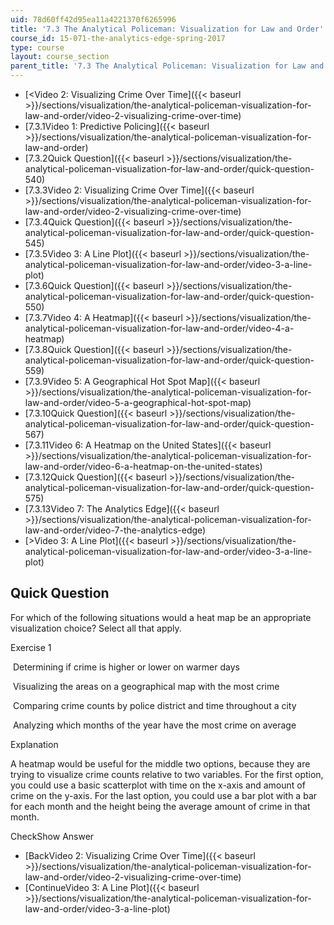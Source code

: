 ```yaml
---
uid: 78d60ff42d95ea11a4221370f6265996
title: '7.3 The Analytical Policeman: Visualization for Law and Order'
course_id: 15-071-the-analytics-edge-spring-2017
type: course
layout: course_section
parent_title: '7.3 The Analytical Policeman: Visualization for Law and Order'
---
```


*   [<Video 2: Visualizing Crime Over Time]({{< baseurl >}}/sections/visualization/the-analytical-policeman-visualization-for-law-and-order/video-2-visualizing-crime-over-time)
*   [7.3.1Video 1: Predictive Policing]({{< baseurl >}}/sections/visualization/the-analytical-policeman-visualization-for-law-and-order)
*   [7.3.2Quick Question]({{< baseurl >}}/sections/visualization/the-analytical-policeman-visualization-for-law-and-order/quick-question-540)
*   [7.3.3Video 2: Visualizing Crime Over Time]({{< baseurl >}}/sections/visualization/the-analytical-policeman-visualization-for-law-and-order/video-2-visualizing-crime-over-time)
*   [7.3.4Quick Question]({{< baseurl >}}/sections/visualization/the-analytical-policeman-visualization-for-law-and-order/quick-question-545)
*   [7.3.5Video 3: A Line Plot]({{< baseurl >}}/sections/visualization/the-analytical-policeman-visualization-for-law-and-order/video-3-a-line-plot)
*   [7.3.6Quick Question]({{< baseurl >}}/sections/visualization/the-analytical-policeman-visualization-for-law-and-order/quick-question-550)
*   [7.3.7Video 4: A Heatmap]({{< baseurl >}}/sections/visualization/the-analytical-policeman-visualization-for-law-and-order/video-4-a-heatmap)
*   [7.3.8Quick Question]({{< baseurl >}}/sections/visualization/the-analytical-policeman-visualization-for-law-and-order/quick-question-559)
*   [7.3.9Video 5: A Geographical Hot Spot Map]({{< baseurl >}}/sections/visualization/the-analytical-policeman-visualization-for-law-and-order/video-5-a-geographical-hot-spot-map)
*   [7.3.10Quick Question]({{< baseurl >}}/sections/visualization/the-analytical-policeman-visualization-for-law-and-order/quick-question-567)
*   [7.3.11Video 6: A Heatmap on the United States]({{< baseurl >}}/sections/visualization/the-analytical-policeman-visualization-for-law-and-order/video-6-a-heatmap-on-the-united-states)
*   [7.3.12Quick Question]({{< baseurl >}}/sections/visualization/the-analytical-policeman-visualization-for-law-and-order/quick-question-575)
*   [7.3.13Video 7: The Analytics Edge]({{< baseurl >}}/sections/visualization/the-analytical-policeman-visualization-for-law-and-order/video-7-the-analytics-edge)
*   [\>Video 3: A Line Plot]({{< baseurl >}}/sections/visualization/the-analytical-policeman-visualization-for-law-and-order/video-3-a-line-plot)

Quick Question
--------------

For which of the following situations would a heat map be an appropriate visualization choice? Select all that apply.

Exercise 1

&nbsp;Determining if crime is higher or lower on warmer days&nbsp;

&nbsp;Visualizing the areas on a geographical map with the most crime&nbsp;

&nbsp;Comparing crime counts by police district and time throughout a city&nbsp;

&nbsp;Analyzing which months of the year have the most crime on average&nbsp;

Explanation

A heatmap would be useful for the middle two options, because they are trying to visualize crime counts relative to two variables. For the first option, you could use a basic scatterplot with time on the x-axis and amount of crime on the y-axis. For the last option, you could use a bar plot with a bar for each month and the height being the average amount of crime in that month.

CheckShow Answer

*   [BackVideo 2: Visualizing Crime Over Time]({{< baseurl >}}/sections/visualization/the-analytical-policeman-visualization-for-law-and-order/video-2-visualizing-crime-over-time)
*   [ContinueVideo 3: A Line Plot]({{< baseurl >}}/sections/visualization/the-analytical-policeman-visualization-for-law-and-order/video-3-a-line-plot)